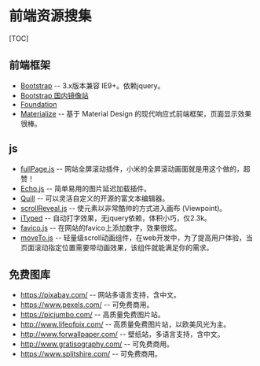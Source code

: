 # 前端资源搜集

[TOC]

## 前端框架

* [Bootstrap](http://getbootstrap.com) -- 3.x版本兼容 IE9+。依赖jquery。
* [Bootstrap 国内镜像站](http://bootcss.com)
* [Foundation](http://foundation.zurb.com/)
* [Materialize](http://materializecss.com) -- 基于 Material Design 的现代响应式前端框架，页面显示效果很棒。

## js

* [fullPage.js](https://github.com/alvarotrigo/fullPage.js) -- 网站全屏滚动插件，小米的全屏滚动画面就是用这个做的，超赞！
* [Echo.js](https://github.com/toddmotto/echo) -- 简单易用的图片延迟加载插件。
* [Quill](https://github.com/quilljs/quill/) -- 可以灵活自定义的开源的富文本编辑器。
* [scrollReveal.js](https://github.com/jlmakes/scrollreveal) -- 使元素以非常酷帅的方式进入画布 (Viewpoint)。
* [iTyped](https://github.com/luisvinicius167/ityped) -- 自动打字效果，无jquery依赖，体积小巧，仅2.3k。
* [favico.js](https://github.com/ejci/favico.js) -- 在网站的favico上添加数字，效果很炫。
* [moveTo.js](https://github.com/hsnaydd/moveTo) -- 轻量级scroll动画组件，在web开发中，为了提高用户体验，当页面滚动指定位置需要带动画效果，该组件就能满足你的需求。

## 免费图库

* <https://pixabay.com/> -- 网站多语言支持，含中文。
* <https://www.pexels.com/> -- 可免费商用。
* <https://picjumbo.com/> -- 高质量免费图片站。
* <http://www.lifeofpix.com/> -- 高质量免费图片站，以欧美风光为主。
* <http://www.forwallpaper.com/> -- 壁纸站，多语言支持，含中文。
* <http://www.gratisography.com/> -- 可免费商用。
* <https://www.splitshire.com/> -- 可免费商用。
